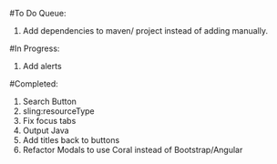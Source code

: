 #To Do Queue:
1. Add dependencies to maven/ project instead of adding manually.

#In Progress:
1. Add alerts

#Completed:
1. Search Button
2. sling:resourceType
3. Fix focus tabs
4. Output Java
5. Add titles back to buttons
6. Refactor Modals to use Coral instead of Bootstrap/Angular
